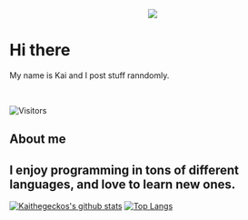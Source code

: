 <p align="center">
  <img src="https://c.tenor.com/Ln4eqTf5Lm0AAAAd/getinvrc.gif">
</p>


# Hi there
My name is Kai and I post stuff ranndomly.
<p>&nbsp;</p>

![Visitors](https://visitor-badge.laobi.icu/badge?page_id=kaithegecko.kaithegecko)

## About me
I enjoy programming in tons of different languages, and love to learn new ones.
----

[![Kaithegeckos's github stats](https://github-readme-stats.vercel.app/api?username=kaithegecko&theme=tokyonight&show_icons=true&count_private=true)](https://github.com/anuraghazra/github-readme-stats)
[![Top Langs](https://github-readme-stats.vercel.app/api/top-langs/?username=kaithegecko&layout=compact)](https://github.com/anuraghazra/github-readme-stats)
